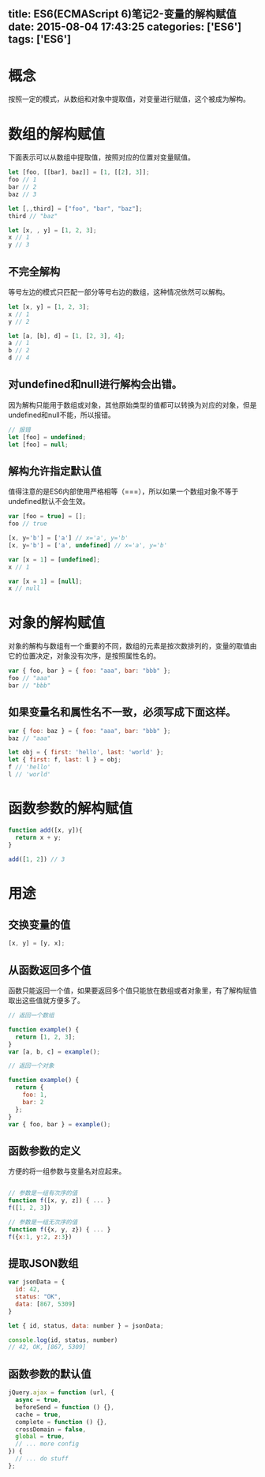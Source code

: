 title: ES6(ECMAScript 6)笔记2-变量的解构赋值
date: 2015-08-04 17:43:25
categories: ['ES6']
tags: ['ES6']
---

# 概念

按照一定的模式，从数组和对象中提取值，对变量进行赋值，这个被成为解构。


# 数组的解构赋值

下面表示可以从数组中提取值，按照对应的位置对变量赋值。

```js
let [foo, [[bar], baz]] = [1, [[2], 3]];
foo // 1
bar // 2
baz // 3

let [,,third] = ["foo", "bar", "baz"];
third // "baz"

let [x, , y] = [1, 2, 3];
x // 1
y // 3
```

<!-- more -->

## 不完全解构

等号左边的模式只匹配一部分等号右边的数组，这种情况依然可以解构。
```js
let [x, y] = [1, 2, 3];
x // 1
y // 2

let [a, [b], d] = [1, [2, 3], 4];
a // 1
b // 2
d // 4
```

## 对undefined和null进行解构会出错。

因为解构只能用于数组或对象，其他原始类型的值都可以转换为对应的对象，但是undefined和null不能，所以报错。
```js
// 报错
let [foo] = undefined;
let [foo] = null;
```

## 解构允许指定默认值

值得注意的是ES6内部使用严格相等（===），所以如果一个数组对象不等于undefined默认不会生效。
```js
var [foo = true] = [];
foo // true

[x, y='b'] = ['a'] // x='a', y='b'
[x, y='b'] = ['a', undefined] // x='a', y='b'

var [x = 1] = [undefined];
x // 1

var [x = 1] = [null];
x // null
```

# 对象的解构赋值

对象的解构与数组有一个重要的不同，数组的元素是按次数排列的，变量的取值由它的位置决定，对象没有次序，是按照属性名的。

```js
var { foo, bar } = { foo: "aaa", bar: "bbb" };
foo // "aaa"
bar // "bbb"
```

## 如果变量名和属性名不一致，必须写成下面这样。

```js
var { foo: baz } = { foo: "aaa", bar: "bbb" };
baz // "aaa"

let obj = { first: 'hello', last: 'world' };
let { first: f, last: l } = obj;
f // 'hello'
l // 'world'
```

# 函数参数的解构赋值

```js
function add([x, y]){
  return x + y;
}

add([1, 2]) // 3
```

# 用途

## 交换变量的值

```js
[x, y] = [y, x];
```

## 从函数返回多个值
函数只能返回一个值，如果要返回多个值只能放在数组或者对象里，有了解构赋值取出这些值就方便多了。

```js
// 返回一个数组

function example() {
  return [1, 2, 3];
}
var [a, b, c] = example();

// 返回一个对象

function example() {
  return {
    foo: 1,
    bar: 2
  };
}
var { foo, bar } = example();
```

## 函数参数的定义

方便的将一组参数与变量名对应起来。

```js

// 参数是一组有次序的值
function f([x, y, z]) { ... }
f([1, 2, 3])

// 参数是一组无次序的值
function f({x, y, z}) { ... }
f({x:1, y:2, z:3})
```

## 提取JSON数组

```js
var jsonData = {
  id: 42,
  status: "OK",
  data: [867, 5309]
}

let { id, status, data: number } = jsonData;

console.log(id, status, number)
// 42, OK, [867, 5309]
```

## 函数参数的默认值

```js
jQuery.ajax = function (url, {
  async = true,
  beforeSend = function () {},
  cache = true,
  complete = function () {},
  crossDomain = false,
  global = true,
  // ... more config
}) {
  // ... do stuff
};
```

